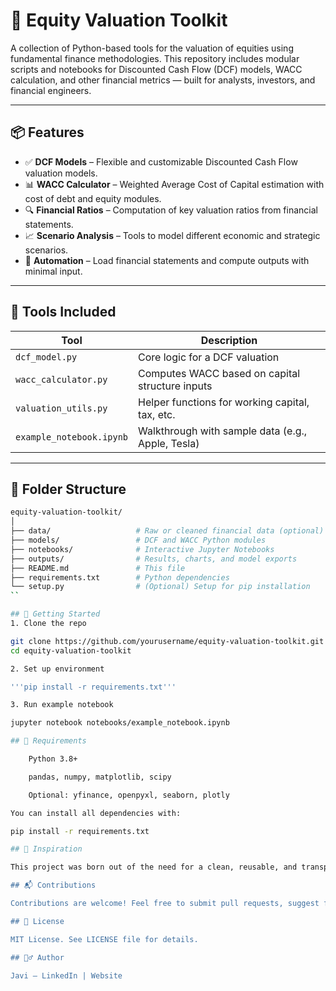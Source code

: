 # 🧮 Equity Valuation Toolkit

A collection of Python-based tools for the valuation of equities using fundamental finance methodologies. This repository includes modular scripts and notebooks for Discounted Cash Flow (DCF) models, WACC calculation, and other financial metrics — built for analysts, investors, and financial engineers.

---

## 📦 Features

- ✅ **DCF Models** – Flexible and customizable Discounted Cash Flow valuation models.
- 📊 **WACC Calculator** – Weighted Average Cost of Capital estimation with cost of debt and equity modules.
- 🔍 **Financial Ratios** – Computation of key valuation ratios from financial statements.
- 📈 **Scenario Analysis** – Tools to model different economic and strategic scenarios.
- 🧠 **Automation** – Load financial statements and compute outputs with minimal input.

---

## 🧰 Tools Included

| Tool                      | Description                                        |
|--------------------------|----------------------------------------------------|
| `dcf_model.py`           | Core logic for a DCF valuation                     |
| `wacc_calculator.py`     | Computes WACC based on capital structure inputs    |
| `valuation_utils.py`     | Helper functions for working capital, tax, etc.    |
| `example_notebook.ipynb` | Walkthrough with sample data (e.g., Apple, Tesla)  |

---

## 📂 Folder Structure

```bash
equity-valuation-toolkit/
│
├── data/                   # Raw or cleaned financial data (optional)
├── models/                 # DCF and WACC Python modules
├── notebooks/              # Interactive Jupyter Notebooks
├── outputs/                # Results, charts, and model exports
├── README.md               # This file
├── requirements.txt        # Python dependencies
└── setup.py                # (Optional) Setup for pip installation
``

## 🚀 Getting Started
1. Clone the repo

git clone https://github.com/yourusername/equity-valuation-toolkit.git
cd equity-valuation-toolkit

2. Set up environment

'''pip install -r requirements.txt'''

3. Run example notebook

jupyter notebook notebooks/example_notebook.ipynb

## 🧾 Requirements

    Python 3.8+

    pandas, numpy, matplotlib, scipy

    Optional: yfinance, openpyxl, seaborn, plotly

You can install all dependencies with:

pip install -r requirements.txt

## 🧠 Inspiration

This project was born out of the need for a clean, reusable, and transparent Python-based framework for valuing companies. Whether you're a student, analyst, or investor — this toolkit aims to accelerate your equity research. Big thanks to Prof. Damodaran for all his free material on equities valuation. He has been the true inspiration for me

## 📬 Contributions

Contributions are welcome! Feel free to submit pull requests, suggest features, or open issues for discussion.

## 📝 License

MIT License. See LICENSE file for details.

## 🙋‍♂️ Author

Javi – LinkedIn | Website
